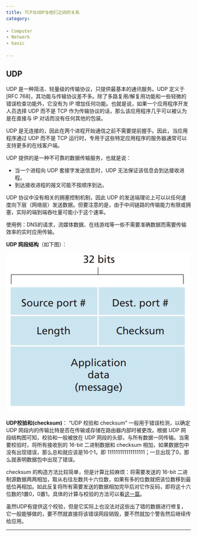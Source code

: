 ```yaml
---
title: TCP与UDP与他们之间的关系
category:

- Computer
- Network
- basic

---
```


## UDP

UDP 是一种简洁、轻量级的传输协议，只提供最基本的通讯服务。UDP 定义于 [RFC 768]，其功能与传输协议差不多。除了多路复用/解复用功能和一些轻微的错误检查功能外，它没有为 IP 增加任何功能。也就是说，如果一个应用程序开发人员选择 UDP 而不是 TCP 作为传输协议的话，那么该应用程序几乎可以被认为是在直接与 IP 对话而没有任何其他的包装。

UDP 是无连接的，因此在两个进程开始通信之前不需要提前握手。因此，当应用程序通过 UDP 而不是 TCP 运行时，专用于这些特定应用程序的服务器通常可以支持更多的在线客户端。

UDP 提供的是一种不可靠的数据传输服务，也就是说：

- 当一个进程向 UDP 套接字发送信息时，UDP 无法保证该信息会到达接收进程。
- 到达接收进程的报文可能不按顺序到达。

UDP 协议中没有相关的拥塞控制机制，因此 UDP 的发送端理论上可以以任何速度向下层（网络层）发送数据。但要注意的是，由于中间链路的传输能力有限或拥塞，实际的端到端吞吐量可能小于这个速率。

使用例：DNS的请求，流媒体数据、在线游戏等一些不需要准确数据而需要传输效率的实时应用传输。

**UDP 网段结构**（如下图）：

![UDP segment structure](./assets/img/UDP_segment_structure.jpg)

**UDP校验和(checksum)**：
“UDP 校验和 checksum” 一般用于错误检测，以确定 UDP 网段内的传输比特是否在传输或存储在路由器内部时被更改。根据 UDP 网段结构图可知，校验和一般被放在 UDP 网段的头部，与所有数据一同传输。当需要校验时，将所有接收到的 16-bit 二进制数据和 checksum 相加，如果数据包中没有出现错误，那么总和就应该是16个1，即 111111111111111111；一旦出现了0，那么就表明数据包中出现了错误。

checksum 的构造方法比较简单，但是计算比较麻烦：将需要发送的 16-bit 二进制源数据两两相加，取从右往左数共十六位数，如果有多的位数就把该位数移到最低位再相加。如此反复将所有需要发送的数据相加完毕后对它作反码，即将这十六位数的1置0，0置1。具体的计算与校验的方法可以看[这一篇](UDP校验和.md)。

虽然UDP有提供这个校验，但是它实际上也没法对这些出了错的数据进行修复，它一般能够做的，要不然就直接将该错误网段销毁，要不然就加个警告然后继续传给应用。

---
